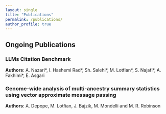 ```yaml
---
layout: single
title: "Publications"
permalink: /publications/
author_profile: true
---
```


## Ongoing Publications

### LLMs Citation Benchmark
**Authors**: A. Nazari*, I. Hashemi Rad*, Sh. Salehi*, M. Lotfian*, S. Najafi*, A. Fakhimi*, E. Asgari

### Genome-wide analysis of multi-ancestry summary statistics using vector approximate message passing
**Authors**: A. Depope, M. Lotfian, J. Bajzik, M. Mondelli and M. R. Robinson 